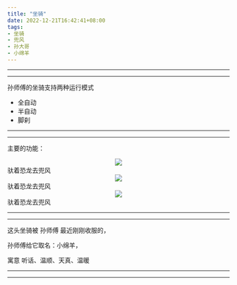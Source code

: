 ```yaml
---
title: "坐骑"
date: 2022-12-21T16:42:41+08:00
tags:
- 坐骑
- 兜风
- 孙大哥
- 小绵羊
---
```


*******
*******
孙师傅的坐骑支持两种运行模式
- 全自动
- 半自动
- 脚刹

******
*****
主要的功能：

<center>
<img src="https://github.com/konglong87/konglong87.github.io/blob/main/blog/public/pics/carrive-627678.jpg?raw=true">
</center>
 驮着恐龙去兜风<br>
<center>
<img src="https://github.com/konglong87/konglong87.github.io/blob/main/blog/public/pics/car-y%C4%B1lmaz-14930738.jpg?raw=true">
</center>
 驮着恐龙去兜风<br>


<center>
<img src="https://github.com/konglong87/konglong87.github.io/blob/main/blog/public/pics/osh-hild-242226.jpg?raw=true">
</center>
驮着恐龙去兜风<br>

 
*****
*****
这头坐骑被 孙师傅 最近刚刚收服的，

孙师傅给它取名：小绵羊，

寓意 听话、温顺、天真、温暖
*****
*****


